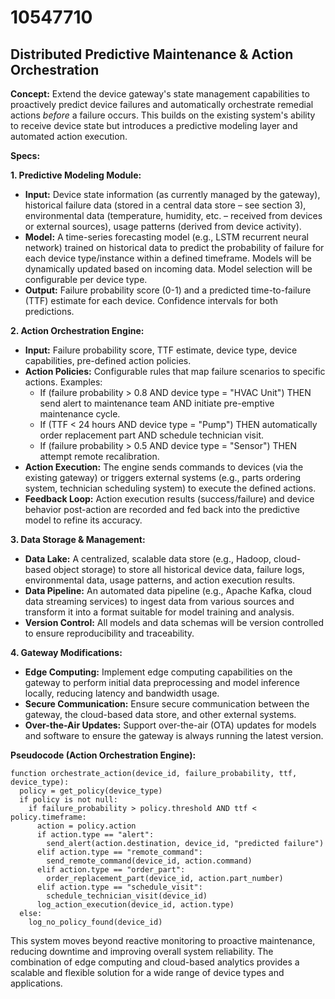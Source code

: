 # 10547710

## Distributed Predictive Maintenance & Action Orchestration

**Concept:** Extend the device gateway's state management capabilities to proactively predict device failures and automatically orchestrate remedial actions *before* a failure occurs. This builds on the existing system's ability to receive device state but introduces a predictive modeling layer and automated action execution.

**Specs:**

**1. Predictive Modeling Module:**

*   **Input:** Device state information (as currently managed by the gateway), historical failure data (stored in a central data store – see section 3), environmental data (temperature, humidity, etc. – received from devices or external sources), usage patterns (derived from device activity).
*   **Model:**  A time-series forecasting model (e.g., LSTM recurrent neural network) trained on historical data to predict the probability of failure for each device type/instance within a defined timeframe. Models will be dynamically updated based on incoming data.  Model selection will be configurable per device type.
*   **Output:**  Failure probability score (0-1) and a predicted time-to-failure (TTF) estimate for each device. Confidence intervals for both predictions.

**2. Action Orchestration Engine:**

*   **Input:** Failure probability score, TTF estimate, device type, device capabilities, pre-defined action policies.
*   **Action Policies:**  Configurable rules that map failure scenarios to specific actions. Examples:
    *   If (failure probability > 0.8 AND device type = "HVAC Unit") THEN send alert to maintenance team AND initiate pre-emptive maintenance cycle.
    *   If (TTF < 24 hours AND device type = "Pump") THEN automatically order replacement part AND schedule technician visit.
    *   If (failure probability > 0.5 AND device type = "Sensor") THEN attempt remote recalibration.
*   **Action Execution:**  The engine sends commands to devices (via the existing gateway) or triggers external systems (e.g., parts ordering system, technician scheduling system) to execute the defined actions.
*   **Feedback Loop:**  Action execution results (success/failure) and device behavior post-action are recorded and fed back into the predictive model to refine its accuracy.

**3. Data Storage & Management:**

*   **Data Lake:** A centralized, scalable data store (e.g., Hadoop, cloud-based object storage) to store all historical device data, failure logs, environmental data, usage patterns, and action execution results.
*   **Data Pipeline:** An automated data pipeline (e.g., Apache Kafka, cloud data streaming services) to ingest data from various sources and transform it into a format suitable for model training and analysis.
*   **Version Control:**  All models and data schemas will be version controlled to ensure reproducibility and traceability.

**4. Gateway Modifications:**

*   **Edge Computing:** Implement edge computing capabilities on the gateway to perform initial data preprocessing and model inference locally, reducing latency and bandwidth usage.
*   **Secure Communication:** Ensure secure communication between the gateway, the cloud-based data store, and other external systems.
*   **Over-the-Air Updates:** Support over-the-air (OTA) updates for models and software to ensure the gateway is always running the latest version.

**Pseudocode (Action Orchestration Engine):**

```
function orchestrate_action(device_id, failure_probability, ttf, device_type):
  policy = get_policy(device_type)
  if policy is not null:
    if failure_probability > policy.threshold AND ttf < policy.timeframe:
      action = policy.action
      if action.type == "alert":
        send_alert(action.destination, device_id, "predicted failure")
      elif action.type == "remote_command":
        send_remote_command(device_id, action.command)
      elif action.type == "order_part":
        order_replacement_part(device_id, action.part_number)
      elif action.type == "schedule_visit":
        schedule_technician_visit(device_id)
      log_action_execution(device_id, action.type)
  else:
    log_no_policy_found(device_id)
```

This system moves beyond reactive monitoring to proactive maintenance, reducing downtime and improving overall system reliability. The combination of edge computing and cloud-based analytics provides a scalable and flexible solution for a wide range of device types and applications.